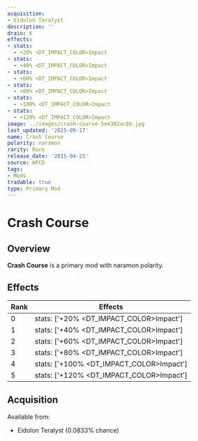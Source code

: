 ```yaml
---
acquisition:
- Eidolon Teralyst
description: ''
drain: 6
effects:
- stats:
  - +20% <DT_IMPACT_COLOR>Impact
- stats:
  - +40% <DT_IMPACT_COLOR>Impact
- stats:
  - +60% <DT_IMPACT_COLOR>Impact
- stats:
  - +80% <DT_IMPACT_COLOR>Impact
- stats:
  - +100% <DT_IMPACT_COLOR>Impact
- stats:
  - +120% <DT_IMPACT_COLOR>Impact
image: ../images/crash-course-5e4382ac8b.jpg
last_updated: '2025-09-17'
name: Crash Course
polarity: naramon
rarity: Rare
release_date: '2015-04-23'
source: WFCD
tags:
- Mods
tradable: true
type: Primary Mod
---
```


# Crash Course

## Overview

**Crash Course** is a primary mod with naramon polarity.

## Effects

| Rank | Effects |
|------|----------|
| 0 | stats: ['+20% <DT_IMPACT_COLOR>Impact'] |
| 1 | stats: ['+40% <DT_IMPACT_COLOR>Impact'] |
| 2 | stats: ['+60% <DT_IMPACT_COLOR>Impact'] |
| 3 | stats: ['+80% <DT_IMPACT_COLOR>Impact'] |
| 4 | stats: ['+100% <DT_IMPACT_COLOR>Impact'] |
| 5 | stats: ['+120% <DT_IMPACT_COLOR>Impact'] |

## Acquisition

Available from:
- Eidolon Teralyst (0.0833% chance)

